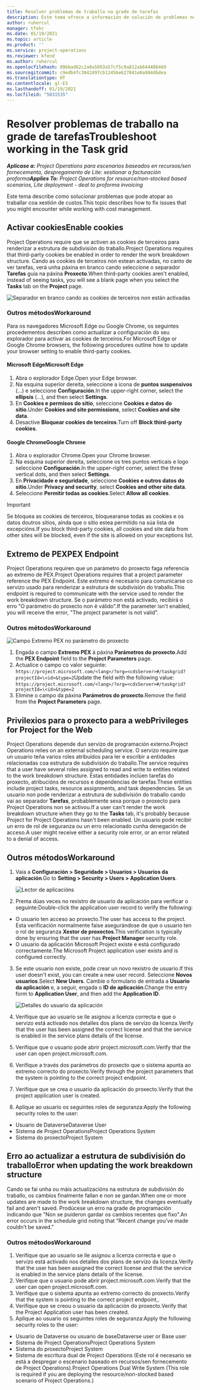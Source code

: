 ```yaml
---
title: Resolver problemas de traballo na grade de tarefas
description: Este tema ofrece a información de solución de problemas necesaria cando se traballa na grade de tarefas.
author: ruhercul
manager: tfehr
ms.date: 01/19/2021
ms.topic: article
ms.product: ''
ms.service: project-operations
ms.reviewer: kfend
ms.author: ruhercul
ms.openlocfilehash: 89bbad62c2a0a5693a57cf5c9a812ab644486469
ms.sourcegitcommit: c9edb4fc3042d97cb1245be627841e0a984dbdea
ms.translationtype: HT
ms.contentlocale: gl-ES
ms.lasthandoff: 01/19/2021
ms.locfileid: "5031535"
---
```

# <a name="troubleshoot-working-in-the-task-grid"></a><span data-ttu-id="ca4e2-103">Resolver problemas de traballo na grade de tarefas</span><span class="sxs-lookup"><span data-stu-id="ca4e2-103">Troubleshoot working in the Task grid</span></span> 

<span data-ttu-id="ca4e2-104">_**Aplícase a:** Project Operations para escenarios baseados en recursos/sen fornecemento, despregamento de Lite: xestionar a facturación proforma_</span><span class="sxs-lookup"><span data-stu-id="ca4e2-104">_**Applies To:** Project Operations for resource/non-stocked based scenarios, Lite deployment - deal to proforma invoicing_</span></span>

<span data-ttu-id="ca4e2-105">Este tema describe como solucionar problemas que pode atopar ao traballar coa xestión de custos.</span><span class="sxs-lookup"><span data-stu-id="ca4e2-105">This topic describes how to fix issues that you might encounter while working with cost management.</span></span>

## <a name="enable-cookies"></a><span data-ttu-id="ca4e2-106">Activar cookies</span><span class="sxs-lookup"><span data-stu-id="ca4e2-106">Enable cookies</span></span>

<span data-ttu-id="ca4e2-107">Project Operations require que se activen as cookies de terceiros para renderizar a estrutura de subdivisión do traballo.</span><span class="sxs-lookup"><span data-stu-id="ca4e2-107">Project Operations requires that third-party cookies be enabled in order to render the work breakdown structure.</span></span> <span data-ttu-id="ca4e2-108">Cando as cookies de terceiros non estean activadas, no canto de ver tarefas, verá unha páxina en branco cando seleccione o separador **Tarefas** guía na páxina **Proxecto**.</span><span class="sxs-lookup"><span data-stu-id="ca4e2-108">When third-party cookies aren't enabled, instead of seeing tasks, you will see a blank page when you select the **Tasks** tab on the **Project** page.</span></span>

![Separador en branco cando as cookies de terceiros non están activadas](media/blankschedule.png)


### <a name="workaround"></a><span data-ttu-id="ca4e2-110">Outros métodos</span><span class="sxs-lookup"><span data-stu-id="ca4e2-110">Workaround</span></span>
<span data-ttu-id="ca4e2-111">Para os navegadores Microsoft Edge ou Google Chrome, os seguintes procedementos describen como actualizar a configuración do seu explorador para activar as cookies de terceiros.</span><span class="sxs-lookup"><span data-stu-id="ca4e2-111">For Microsoft Edge or Google Chrome browsers, the following procedures outline how to update your browser setting to enable third-party cookies.</span></span>

#### <a name="microsoft-edge"></a><span data-ttu-id="ca4e2-112">Microsoft Edge</span><span class="sxs-lookup"><span data-stu-id="ca4e2-112">Microsoft Edge</span></span>

1. <span data-ttu-id="ca4e2-113">Abra o explorador Edge.</span><span class="sxs-lookup"><span data-stu-id="ca4e2-113">Open your Edge browser.</span></span>
2. <span data-ttu-id="ca4e2-114">Na esquina superior dereita, seleccione a icona de **puntos suspensivos** (...) e seleccione **Configuración**.</span><span class="sxs-lookup"><span data-stu-id="ca4e2-114">In the upper-right corner, select the **ellipsis** (...), and then select **Settings**.</span></span>
3. <span data-ttu-id="ca4e2-115">En **Cookies e permisos do sitio**, seleccione **Cookies e datos do sitio**.</span><span class="sxs-lookup"><span data-stu-id="ca4e2-115">Under **Cookies and site permissions**, select **Cookies and site data**.</span></span>
4. <span data-ttu-id="ca4e2-116">Desactive **Bloquear cookies de terceiros**.</span><span class="sxs-lookup"><span data-stu-id="ca4e2-116">Turn off **Block third-party cookies**.</span></span>

#### <a name="google-chrome"></a><span data-ttu-id="ca4e2-117">Google Chrome</span><span class="sxs-lookup"><span data-stu-id="ca4e2-117">Google Chrome</span></span>

1. <span data-ttu-id="ca4e2-118">Abra o explorador Chrome.</span><span class="sxs-lookup"><span data-stu-id="ca4e2-118">Open your Chrome browser.</span></span>
2. <span data-ttu-id="ca4e2-119">Na esquina superior dereita, seleccione os tres puntos verticais e logo seleccione **Configuración**.</span><span class="sxs-lookup"><span data-stu-id="ca4e2-119">In the upper-right corner, select the three vertical dots, and then select **Settings**.</span></span>
3. <span data-ttu-id="ca4e2-120">En **Privacidade e seguridade**, seleccione **Cookies e outros datos do sitio**.</span><span class="sxs-lookup"><span data-stu-id="ca4e2-120">Under **Privacy and security**, select **Cookies and other site data**.</span></span>
4. <span data-ttu-id="ca4e2-121">Seleccione **Permitir todas as cookies**.</span><span class="sxs-lookup"><span data-stu-id="ca4e2-121">Select **Allow all cookies**.</span></span>

> [!IMPORTANT]
> <span data-ttu-id="ca4e2-122">Se bloquea as cookies de terceiros, bloquearanse todas as cookies e os datos doutros sitios, aínda que o sitio estea permitido na súa lista de excepcións.</span><span class="sxs-lookup"><span data-stu-id="ca4e2-122">If you block third-party cookies, all cookies and site data from other sites will be blocked, even if the site is allowed on your exceptions list.</span></span>

## <a name="pex-endpoint"></a><span data-ttu-id="ca4e2-123">Extremo de PEX</span><span class="sxs-lookup"><span data-stu-id="ca4e2-123">PEX Endpoint</span></span>

<span data-ttu-id="ca4e2-124">Project Operations requiren que un parámetro do proxecto faga referencia ao extremo de PEX.</span><span class="sxs-lookup"><span data-stu-id="ca4e2-124">Project Operations requires that a project parameter reference the PEX Endpoint.</span></span> <span data-ttu-id="ca4e2-125">Este extremo é necesario para comunicarse co servizo usado para renderizar a estrutura de subdivisión do traballo.</span><span class="sxs-lookup"><span data-stu-id="ca4e2-125">This endpoint is required to communicate with the service used to render the work breakdown structure.</span></span> <span data-ttu-id="ca4e2-126">Se o parámetro non está activado, recibirá o erro "O parámetro do proxecto non é válido".</span><span class="sxs-lookup"><span data-stu-id="ca4e2-126">If the parameter isn't enabled, you will receive the error, "The project parameter is not valid".</span></span> 

### <a name="workaround"></a><span data-ttu-id="ca4e2-127">Outros métodos</span><span class="sxs-lookup"><span data-stu-id="ca4e2-127">Workaround</span></span>
 ![Campo Extremo PEX no parámetro do proxecto](media/projectparameter.png)

1. <span data-ttu-id="ca4e2-129">Engada o campo **Extremo PEX** á páxina **Parámetros do proxecto**.</span><span class="sxs-lookup"><span data-stu-id="ca4e2-129">Add the **PEX Endpoint** field to the **Project Parameters** page.</span></span>
2. <span data-ttu-id="ca4e2-130">Actualice o campo co valor seguinte: `https://project.microsoft.com/<lang>/?org=<cdsServer>#/taskgrid?projectId=\<id>&type=2`</span><span class="sxs-lookup"><span data-stu-id="ca4e2-130">Update the field with the following value: `https://project.microsoft.com/<lang>/?org=<cdsServer>#/taskgrid?projectId=\<id>&type=2`</span></span>
3. <span data-ttu-id="ca4e2-131">Elimine o campo da páxina **Parámetros do proxecto**.</span><span class="sxs-lookup"><span data-stu-id="ca4e2-131">Remove the field from the **Project Parameters** page.</span></span>

## <a name="privileges-for-project-for-the-web"></a><span data-ttu-id="ca4e2-132">Privilexios para o proxecto para a web</span><span class="sxs-lookup"><span data-stu-id="ca4e2-132">Privileges for Project for the Web</span></span>

<span data-ttu-id="ca4e2-133">Project Operations depende dun servizo de programación externo.</span><span class="sxs-lookup"><span data-stu-id="ca4e2-133">Project Operations relies on an external scheduling service.</span></span> <span data-ttu-id="ca4e2-134">O servizo require que un usuario teña varios roles atribuídos para ler e escribir a entidades relacionadas coa estrutura de subdivisión do traballo.</span><span class="sxs-lookup"><span data-stu-id="ca4e2-134">The service requires that a user have several roles assigned to read and write to entities related to the work breakdown structure.</span></span> <span data-ttu-id="ca4e2-135">Estas entidades inclúen tarefas do proxecto, atribucións de recursos e dependencias de tarefas.</span><span class="sxs-lookup"><span data-stu-id="ca4e2-135">These entities include project tasks, resource assignments, and task dependencies.</span></span> <span data-ttu-id="ca4e2-136">Se un usuario non pode renderizar a estrutura de subdivisión do traballo cando vai ao separador **Tarefas**, probablemente sexa porque o proxecto para Project Operations non se activou.</span><span class="sxs-lookup"><span data-stu-id="ca4e2-136">If a user can't render the work breakdown structure when they go to the **Tasks** tab, it's probably because Project for Project Operations hasn't been enabled.</span></span> <span data-ttu-id="ca4e2-137">Un usuario pode recibir un erro de rol de seguranza ou un erro relacionado cunha denegación de acceso.</span><span class="sxs-lookup"><span data-stu-id="ca4e2-137">A user might receive either a security role error, or an error related to a denial of access.</span></span>


## <a name="workaround"></a><span data-ttu-id="ca4e2-138">Outros métodos</span><span class="sxs-lookup"><span data-stu-id="ca4e2-138">Workaround</span></span>

1. <span data-ttu-id="ca4e2-139">Vaia a **Configuración > Seguridade > Usuarios > Usuarios da aplicación**.</span><span class="sxs-lookup"><span data-stu-id="ca4e2-139">Go to **Setting > Security > Users > Application Users**.</span></span>  

   ![Lector de aplicacións](media/applicationuser.jpg)
   
2. <span data-ttu-id="ca4e2-141">Prema dúas veces no rexistro de usuario da aplicación para verificar o seguinte:</span><span class="sxs-lookup"><span data-stu-id="ca4e2-141">Double-click the application user record to verify the following:</span></span>

 - <span data-ttu-id="ca4e2-142">O usuario ten acceso ao proxecto.</span><span class="sxs-lookup"><span data-stu-id="ca4e2-142">The user has access to the project.</span></span> <span data-ttu-id="ca4e2-143">Esta verificación normalmente faise asegurándose de que o usuario ten o rol de seguranza **Xestor de proxectos**.</span><span class="sxs-lookup"><span data-stu-id="ca4e2-143">This verification is typically done by ensuring that the user has **Project Manager** security role.</span></span>
 - <span data-ttu-id="ca4e2-144">O usuario da aplicación Microsoft Project existe e está configurado correctamente.</span><span class="sxs-lookup"><span data-stu-id="ca4e2-144">The Microsoft Project application user exists and is configured correctly.</span></span>
 
3. <span data-ttu-id="ca4e2-145">Se este usuario non existe, pode crear un novo rexistro de usuario.</span><span class="sxs-lookup"><span data-stu-id="ca4e2-145">If this user doesn't exist, you can create a new user record.</span></span> <span data-ttu-id="ca4e2-146">Seleccione **Novos usuarios**.</span><span class="sxs-lookup"><span data-stu-id="ca4e2-146">Select **New Users**.</span></span> <span data-ttu-id="ca4e2-147">Cambie o formulario de entrada a **Usuario da aplicación** e, a seguir, engada o **ID de aplicación**.</span><span class="sxs-lookup"><span data-stu-id="ca4e2-147">Change the entry form to **Application User**, and then add the **Application ID**.</span></span>

   ![Detalles do usuario da aplicación](media/applicationuserdetails.jpg)

4. <span data-ttu-id="ca4e2-149">Verifique que ao usuario se lle asignou a licenza correcta e que o servizo está activado nos detalles dos plans de servizo da licenza.</span><span class="sxs-lookup"><span data-stu-id="ca4e2-149">Verify that the user has been assigned the correct license and that the service is enabled in the service plans details of the license.</span></span>
5. <span data-ttu-id="ca4e2-150">Verifique que o usuario pode abrir project.microsoft.com.</span><span class="sxs-lookup"><span data-stu-id="ca4e2-150">Verify that the user can open project.microsoft.com.</span></span>
6. <span data-ttu-id="ca4e2-151">Verifique a través dos parámetros do proxecto que o sistema apunta ao extremo correcto do proxecto.</span><span class="sxs-lookup"><span data-stu-id="ca4e2-151">Verify through the project parameters that the system is pointing to the correct project endpoint.</span></span>
7. <span data-ttu-id="ca4e2-152">Verifique que se crea o usuario da aplicación do proxecto.</span><span class="sxs-lookup"><span data-stu-id="ca4e2-152">Verify that the project application user is created.</span></span>
8. <span data-ttu-id="ca4e2-153">Aplique ao usuario os seguintes roles de seguranza:</span><span class="sxs-lookup"><span data-stu-id="ca4e2-153">Apply the following security roles to the user:</span></span>

  - <span data-ttu-id="ca4e2-154">Usuario de Dataverse</span><span class="sxs-lookup"><span data-stu-id="ca4e2-154">Dataverse User</span></span>
  - <span data-ttu-id="ca4e2-155">Sistema de Project Operations</span><span class="sxs-lookup"><span data-stu-id="ca4e2-155">Project Operations System</span></span>
  - <span data-ttu-id="ca4e2-156">Sistema do proxecto</span><span class="sxs-lookup"><span data-stu-id="ca4e2-156">Project System</span></span>

## <a name="error-when-updating-the-work-breakdown-structure"></a><span data-ttu-id="ca4e2-157">Erro ao actualizar a estrutura de subdivisión do traballo</span><span class="sxs-lookup"><span data-stu-id="ca4e2-157">Error when updating the work breakdown structure</span></span>

<span data-ttu-id="ca4e2-158">Cando se fai unha ou máis actualizacións na estrutura de subdivisión do traballo, os cambios finalmente fallan e non se gardan.</span><span class="sxs-lookup"><span data-stu-id="ca4e2-158">When one or more updates are made to the work breakdown structure, the changes eventually fail and aren't saved.</span></span> <span data-ttu-id="ca4e2-159">Prodúcese un erro na grade de programación indicando que "Non se puideron gardar os cambios recentes que fixo".</span><span class="sxs-lookup"><span data-stu-id="ca4e2-159">An error occurs in the schedule grid noting that “Recent change you’ve made couldn’t be saved.”</span></span>

### <a name="workaround"></a><span data-ttu-id="ca4e2-160">Outros métodos</span><span class="sxs-lookup"><span data-stu-id="ca4e2-160">Workaround</span></span>

1. <span data-ttu-id="ca4e2-161">Verifique que ao usuario se lle asignou a licenza correcta e que o servizo está activado nos detalles dos plans de servizo da licenza.</span><span class="sxs-lookup"><span data-stu-id="ca4e2-161">Verify that the user has been assigned the correct license and that the service is enabled in the service plans details of the license.</span></span>
2. <span data-ttu-id="ca4e2-162">Verifique que o usuario pode abrir project.microsoft.com.</span><span class="sxs-lookup"><span data-stu-id="ca4e2-162">Verify that the user can open project.microsoft.com.</span></span>
3. <span data-ttu-id="ca4e2-163">Verifique que o sistema apunta ao extremo correcto do proxecto.</span><span class="sxs-lookup"><span data-stu-id="ca4e2-163">Verify that the system is pointing to the correct project endpoint,.</span></span>
4. <span data-ttu-id="ca4e2-164">Verifique que se creou o usuario da aplicación do proxecto.</span><span class="sxs-lookup"><span data-stu-id="ca4e2-164">Verify that the Project Application user has been created.</span></span>
5. <span data-ttu-id="ca4e2-165">Aplique ao usuario os seguintes roles de seguranza:</span><span class="sxs-lookup"><span data-stu-id="ca4e2-165">Apply the following security roles to the user:</span></span>
  
  - <span data-ttu-id="ca4e2-166">Usuario de Dataverse ou usuario de base</span><span class="sxs-lookup"><span data-stu-id="ca4e2-166">Dataverse user or Base user</span></span>
  - <span data-ttu-id="ca4e2-167">Sistema de Project Operations</span><span class="sxs-lookup"><span data-stu-id="ca4e2-167">Project Operations System</span></span>
  - <span data-ttu-id="ca4e2-168">Sistema do proxecto</span><span class="sxs-lookup"><span data-stu-id="ca4e2-168">Project System</span></span>
  - <span data-ttu-id="ca4e2-169">Sistema de escritura dual de Project Operations (Este rol é necesario se está a despregar o escenario baseado en recursos/sen fornecemento de Project Operations).</span><span class="sxs-lookup"><span data-stu-id="ca4e2-169">Project Operations Dual Write System (This role is required if you are deploying the resource/non-stocked based scenario of Project Operations.)</span></span>
